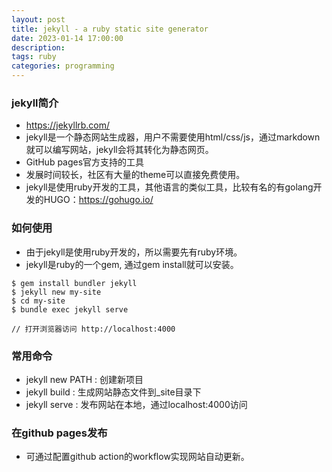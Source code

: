 ```yaml
---
layout: post
title: jekyll - a ruby static site generator
date: 2023-01-14 17:00:00
description: 
tags: ruby
categories: programming
---
```

### jekyll简介
* https://jekyllrb.com/
* jekyll是一个静态网站生成器，用户不需要使用html/css/js，通过markdown就可以编写网站，jekyll会将其转化为静态网页。
* GitHub pages官方支持的工具
* 发展时间较长，社区有大量的theme可以直接免费使用。
* jekyll是使用ruby开发的工具，其他语言的类似工具，比较有名的有golang开发的HUGO：https://gohugo.io/


### 如何使用
* 由于jekyll是使用ruby开发的，所以需要先有ruby环境。
* jekyll是ruby的一个gem, 通过gem install就可以安装。

```
$ gem install bundler jekyll
$ jekyll new my-site
$ cd my-site
$ bundle exec jekyll serve

// 打开浏览器访问 http://localhost:4000

```

### 常用命令
* jekyll new PATH : 创建新项目
* jekyll build : 生成网站静态文件到_site目录下
* jekyll serve : 发布网站在本地，通过localhost:4000访问

### 在github pages发布
* 可通过配置github action的workflow实现网站自动更新。